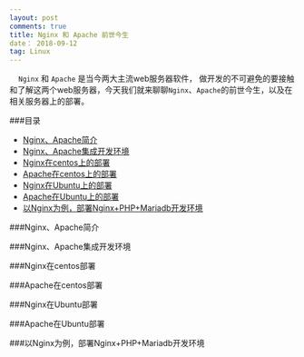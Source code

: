 ```yaml
---
layout: post
comments: true
title: Nginx 和 Apache 前世今生
date： 2018-09-12
tag: Linux
---
```


&nbsp;&nbsp;&nbsp;&nbsp;`Nginx` 和 `Apache` 是当今两大主流web服务器软件， 做开发的不可避免的要接触和了解这两个web服务器，今天我们就来聊聊`Nginx`、`Apache`的前世今生，以及在相关服务器上的部署。

###目录

* [Nginx、Apache简介](#brief-introduction)
* [Nginx、Apache集成开发环境](#inviroment)
* [Nginx在centos上的部署](#nginx-setup-on-centos)
* [Apache在centos上的部署](#apache-setup-on-centos)
* [Nginx在Ubuntu上的部署](#nginx-setup-on-ubuntu)
* [Apache在Ubuntu上的部署](#apache-setup-on-ubuntu)
* [以Nginx为例，部署Nginx+PHP+Mariadb开发环境](#nginx+php+mariadb)

###<a name="brief-introduction"></a>Nginx、Apache简介


###<a name="inviroment"></a>Nginx、Apache集成开发环境

###<a name="nginx-setup-on-centos"></a>Nginx在centos部署

###<a name="apache-setup-on-centos"></a>Apache在centos部署

###<a name="nginx-setup-on-ubuntu"></a>Nginx在Ubuntu部署

###<a name="apache-setup-on-ubuntu"></a>Apache在Ubuntu部署

###<a name="nginx+php+mariadb"></a>以Nginx为例，部署Nginx+PHP+Mariadb开发环境




